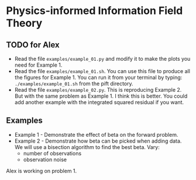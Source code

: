 # Physics-informed Information Field Theory

## TODO for Alex

+ Read the file `examples/example_01.py` and modify it to make the plots you
need for Example 1.
+ Read the file `examples/example_01.sh`. You can use this file to produce all
the figures for Example 1.
You can run it from your terminal by typing: `./examples/example_01.sh` from the
pift directory.
+ Read the file `examples/example_02.py`. This is reproducing Example 2. But
with the same problem as Example 1.
I think this is better. You could add another example with the integrated
squared residual if you want.

## Examples

+ Example 1 - Demonstrate the effect of beta on the forward problem.
+ Example 2 - Demonstrate how beta can be picked when adding data.
We will use a bisection algorithm to find the best beta. Vary:
  - number of observations
  - observation noise

Alex is working on problem 1.
